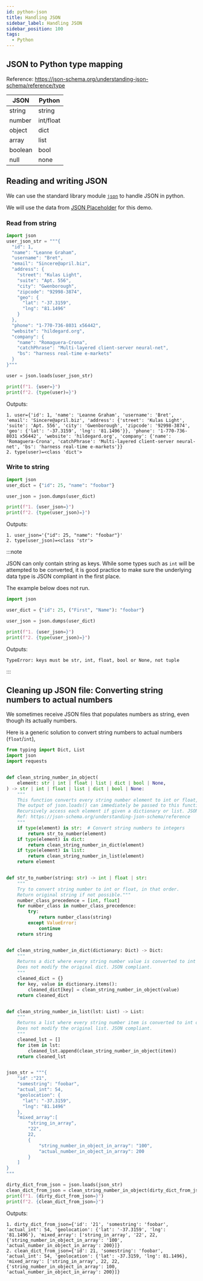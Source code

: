 ```yaml
---
id: python-json
title: Handling JSON
sidebar_label: Handling JSON
sidebar_position: 100
tags:
  - Python
---
```


## JSON to Python type mapping

Reference: https://json-schema.org/understanding-json-schema/reference/type

| JSON    | Python    |
| ------- | --------- |
| string  | string    |
| number  | int/float |
| object  | dict      |
| array   | list      |
| boolean | bool      |
| null    | none      |

## Reading and writing JSON

We can use the standard library module [`json`](https://docs.python.org/3/library/json.html) to handle JSON in python.

We will use the data from [JSON Placeholder](https://jsonplaceholder.typicode.com/) for this demo.

### Read from string

```python
import json
user_json_str = """{
  "id": 1,
  "name": "Leanne Graham",
  "username": "Bret",
  "email": "Sincere@april.biz",
  "address": {
    "street": "Kulas Light",
    "suite": "Apt. 556",
    "city": "Gwenborough",
    "zipcode": "92998-3874",
    "geo": {
      "lat": "-37.3159",
      "lng": "81.1496"
    }
  },
  "phone": "1-770-736-8031 x56442",
  "website": "hildegard.org",
  "company": {
    "name": "Romaguera-Crona",
    "catchPhrase": "Multi-layered client-server neural-net",
    "bs": "harness real-time e-markets"
  }
}"""

user = json.loads(user_json_str)

print(f"1. {user=}")
print(f"2. {type(user)=}")
```

Outputs:

```
1. user={'id': 1, 'name': 'Leanne Graham', 'username': 'Bret', 'email': 'Sincere@april.biz', 'address': {'street': 'Kulas Light', 'suite': 'Apt. 556', 'city': 'Gwenborough', 'zipcode': '92998-3874', 'geo': {'lat': '-37.3159', 'lng': '81.1496'}}, 'phone': '1-770-736-8031 x56442', 'website': 'hildegard.org', 'company': {'name': 'Romaguera-Crona', 'catchPhrase': 'Multi-layered client-server neural-net', 'bs': 'harness real-time e-markets'}}
2. type(user)=<class 'dict'>
```

### Write to string

```python
import json
user_dict = {"id": 25, "name": "foobar"}

user_json = json.dumps(user_dict)

print(f"1. {user_json=}")
print(f"2. {type(user_json)=}")
```

Outputs:

```
1. user_json='{"id": 25, "name": "foobar"}'
2. type(user_json)=<class 'str'>
```

:::note

JSON can only contain string as keys.
While some types such as `int` will be attempted to be converted, it is good practice to make sure
the underlying data type is JSON compliant in the first place.

The example below does not run.

```python
import json

user_dict = {"id": 25, ("First", "Name"): "foobar"}

user_json = json.dumps(user_dict)

print(f"1. {user_json=}")
print(f"2. {type(user_json)=}")
```

Outputs:

```
TypeError: keys must be str, int, float, bool or None, not tuple
```

:::

## Cleaning up JSON file: Converting string numbers to actual numbers

We sometimes receive JSON files that populates numbers as string, even though its actually numbers.

Here is a generic solution to convert string numbers to actual numbers (`float`/`int`),

```python
from typing import Dict, List
import json
import requests


def clean_string_number_in_object(
    element: str | int | float | list | dict | bool | None,
) -> str | int | float | list | dict | bool | None:
    """
    This function converts every string number element to int or float, in that order.
    The output of json.loads() can immediately be passed to this function to be cleaned
    Recursively access each element if given a dictionary or list. JSON compliant.
    Ref: https://json-schema.org/understanding-json-schema/reference
    """
    if type(element) is str:  # Convert string numbers to integers
        return str_to_number(element)
    if type(element) is dict:
        return clean_string_number_in_dict(element)
    if type(element) is list:
        return clean_string_number_in_list(element)
    return element


def str_to_number(string: str) -> int | float | str:
    """
    Try to convert string number to int or float, in that order.
    Return original string if not possible."""
    number_class_precedence = [int, float]
    for number_class in number_class_precedence:
        try:
            return number_class(string)
        except ValueError:
            continue
    return string


def clean_string_number_in_dict(dictionary: Dict) -> Dict:
    """
    Returns a dict where every string number value is converted to int or float.
    Does not modify the original dict. JSON compliant.
    """
    cleaned_dict = {}
    for key, value in dictionary.items():
        cleaned_dict[key] = clean_string_number_in_object(value)
    return cleaned_dict


def clean_string_number_in_list(lst: List) -> List:
    """
    Returns a list where every string number item is converted to int or float.
    Does not modify the original list. JSON compliant.
    """
    cleaned_lst = []
    for item in lst:
        cleaned_lst.append(clean_string_number_in_object(item))
    return cleaned_lst


json_str = """{
    "id" :"21",
    "somestring": "foobar",
    "actual_int": 54,
    "geolocation": {
      "lat": "-37.3159",
      "lng": "81.1496"
    },
    "mixed_array":[
        "string_in_array",
        "22",
        22,
        {
            "string_number_in_object_in_array": "100",
            "actual_number_in_object_in_array": 200
        }
    ]
}
"""

dirty_dict_from_json = json.loads(json_str)
clean_dict_from_json = clean_string_number_in_object(dirty_dict_from_json)
print(f"1. {dirty_dict_from_json=}")
print(f"2. {clean_dict_from_json=}")
```

Outputs:

```
1. dirty_dict_from_json={'id': '21', 'somestring': 'foobar', 'actual_int': 54, 'geolocation': {'lat': '-37.3159', 'lng': '81.1496'}, 'mixed_array': ['string_in_array', '22', 22, {'string_number_in_object_in_array': '100', 'actual_number_in_object_in_array': 200}]}
2. clean_dict_from_json={'id': 21, 'somestring': 'foobar', 'actual_int': 54, 'geolocation': {'lat': -37.3159, 'lng': 81.1496}, 'mixed_array': ['string_in_array', 22, 22, {'string_number_in_object_in_array': 100, 'actual_number_in_object_in_array': 200}]}
```
